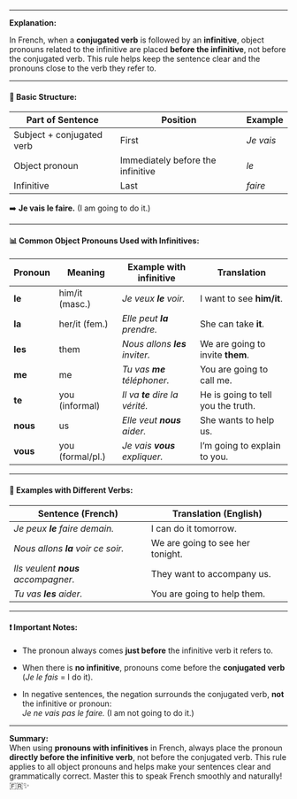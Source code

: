
---

**Explanation:**

In French, when a **conjugated verb** is followed by an **infinitive**, object pronouns related to the infinitive are placed **before the infinitive**, not before the conjugated verb. This rule helps keep the sentence clear and the pronouns close to the verb they refer to.

---

#### 🧱 Basic Structure:

|Part of Sentence|Position|Example|
|---|---|---|
|Subject + conjugated verb|First|_Je vais_|
|Object pronoun|Immediately before the infinitive|_le_|
|Infinitive|Last|_faire_|

➡️ **Je vais le faire.** (I am going to do it.)

---

#### 📊 Common Object Pronouns Used with Infinitives:

|Pronoun|Meaning|Example with infinitive|Translation|
|---|---|---|---|
|**le**|him/it (masc.)|_Je veux **le** voir._|I want to see **him/it**.|
|**la**|her/it (fem.)|_Elle peut **la** prendre._|She can take **it**.|
|**les**|them|_Nous allons **les** inviter._|We are going to invite **them**.|
|**me**|me|_Tu vas **me** téléphoner._|You are going to call me.|
|**te**|you (informal)|_Il va **te** dire la vérité._|He is going to tell you the truth.|
|**nous**|us|_Elle veut **nous** aider._|She wants to help us.|
|**vous**|you (formal/pl.)|_Je vais **vous** expliquer._|I’m going to explain to you.|

---

#### 🔄 Examples with Different Verbs:

|Sentence (French)|Translation (English)|
|---|---|
|_Je peux **le** faire demain._|I can do it tomorrow.|
|_Nous allons **la** voir ce soir._|We are going to see her tonight.|
|_Ils veulent **nous** accompagner._|They want to accompany us.|
|_Tu vas **les** aider._|You are going to help them.|

---

#### ❗ Important Notes:

- The pronoun always comes **just before** the infinitive verb it refers to.
    
- When there is **no infinitive**, pronouns come before the **conjugated verb** (_Je le fais_ = I do it).
    
- In negative sentences, the negation surrounds the conjugated verb, **not** the infinitive or pronoun:  
    _Je ne vais pas le faire._ (I am not going to do it.)
    

---

**Summary:**  
When using **pronouns with infinitives** in French, always place the pronoun **directly before the infinitive verb**, not before the conjugated verb. This rule applies to all object pronouns and helps make your sentences clear and grammatically correct. Master this to speak French smoothly and naturally! 🇫🇷✨